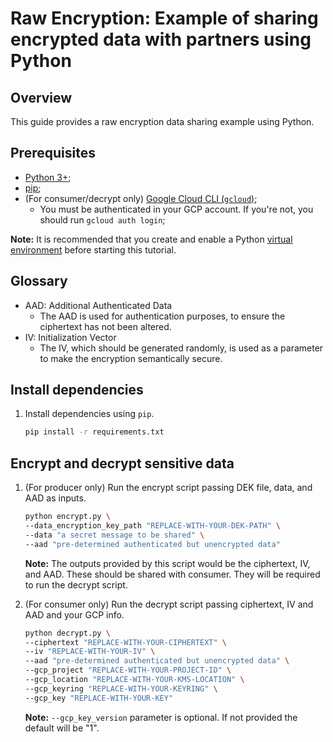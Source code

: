 # Raw Encryption: Example of sharing encrypted data with partners using Python

## Overview

This guide provides a raw encryption data sharing example using Python.

## Prerequisites

- [Python 3+](https://www.python.org/downloads/);
- [pip](https://pip.pypa.io/en/stable/installation/);
- (For consumer/decrypt only) [Google Cloud CLI (`gcloud`)](https://cloud.google.com/sdk/docs/install-sdk);
    - You must be authenticated in your GCP account. If you're not, you should run `gcloud auth login`;

**Note:** It is recommended that you create and enable a Python [virtual environment](https://docs.python.org/3/library/venv.html) before starting this tutorial.

## Glossary

- AAD: Additional Authenticated Data
    - The AAD is used for authentication purposes, to ensure the ciphertext has not been altered.
- IV: Initialization Vector
    - The IV, which should be generated randomly, is used as a parameter to make the encryption semantically secure.

## Install dependencies

1. Install dependencies using `pip`.
    ```sh
    pip install -r requirements.txt
    ```

## Encrypt and decrypt sensitive data

1. (For producer only) Run the encrypt script passing DEK file, data, and AAD as inputs.
    ```sh
    python encrypt.py \
    --data_encryption_key_path "REPLACE-WITH-YOUR-DEK-PATH" \
    --data "a secret message to be shared" \
    --aad "pre-determined authenticated but unencrypted data"
    ```
    **Note:** The outputs provided by this script would be the ciphertext, IV, and AAD. These should be shared with consumer. They will be required to run the decrypt script.

1. (For consumer only) Run the decrypt script passing ciphertext, IV and AAD and your GCP info.
    ```sh
    python decrypt.py \
    --ciphertext "REPLACE-WITH-YOUR-CIPHERTEXT" \
    --iv "REPLACE-WITH-YOUR-IV" \
    --aad "pre-determined authenticated but unencrypted data" \
    --gcp_project "REPLACE-WITH-YOUR-PROJECT-ID" \
    --gcp_location "REPLACE-WITH-YOUR-KMS-LOCATION" \
    --gcp_keyring "REPLACE-WITH-YOUR-KEYRING" \
    --gcp_key "REPLACE-WITH-YOUR-KEY"
    ```
    **Note:** `--gcp_key_version` parameter is optional. If not provided the default will be "1".
